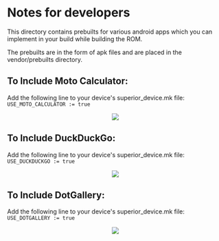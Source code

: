 Notes for developers
====================
This directory contains prebuilts for various android apps which you can implement in your build while building the ROM.

The prebuilts are in the form of apk files and are placed in the vendor/prebuilts directory.


To Include Moto Calculator:
--------------------------

Add the following line to your device's superior_device.mk file:
`
USE_MOTO_CALCULATOR := true
`
<p align="center">
<img src="https://user-images.githubusercontent.com/29405483/216300624-ee3ad401-c7be-490c-8c21-486435a5aa40.png" />
</p>


To Include DuckDuckGo:
----------------------

Add the following line to your device's superior_device.mk file:
`
USE_DUCKDUCKGO := true
`
<p align="center">
<img src="https://user-images.githubusercontent.com/29405483/217515826-cdb633f9-c113-4f64-a6c2-23e6ce650bb6.png" />
</p>

To Include DotGallery:
---------------------

Add the following line to your device's superior_device.mk file:
`
USE_DOTGALLERY := true
`
<p align="center">
<img src="https://github.com/SuperiorOS/android_vendor_prebuilts/assets/29405483/18d951d0-5bb7-4340-9760-4ee1b2f3873f" />
</p>